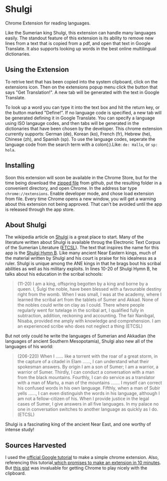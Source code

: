 # Shulgi
Chrome Extension for reading languages.

Like the Sumerian king Shulgi, this extension can handle many languages
easily. The standout feature of this extension is its ability to remove new
lines from a text that is copied from a pdf, and open that text in Google
Translate. It also supports looking up words in the best online
multilingual dictionaries. 

## Using the Extension 

To retrive text that has been copied into the system clipboard, click on the
extensions icon. Then on the extensions popup menu click the button that says
"Get Translation!". A new tab will be generated with the text in Google Translate. 

To look up a word you can type it into the text box and hit the return key, or
the button marked "Define!". If no language code is specified, a new tab will
be generated defining it in Google Translate. You can specify a language using
ISO langauge codes, and then tabs will be generated in the dictionaries that
have been chosen by the developer. This chrome extension currently supports:
German (de), Korean (ko), French (fr), Hebrew (he), Chinese (zh), and
Spanish (sp). To use the language codes, seperate the language code from the
search term with a colon(:).Like: `de: Hallo`, or `sp: hola`. 

## Installing

Soon this extension will soon be available in the Chrome Store, but
for the time being download the [zipped file][GitZip] from github, put the resulting
folder in a convenient directory, and open Chrome. In the address bar type
`chrome://extensions`. Enable developer mode, and chose load extension from
file. Every time Chrome opens a new window, you will get a warning about this
extension not being approved. That can't be avoided until the app is released
through the app store.

## About Shulgi 

The wikipedia article on [Shulgi][ShulgiW] is a great place to start. Many of the
literature written about Shulgi is available throug the Electronic Text Corpus
of the Sumerian Literature ([ETCSL][etcsl]). The text that inspires the name for this app
is the [Shulgi Hymn B][ShulgiB]. Like many ancient Near Eastern kings, much of
the material written by Shulgi and his court is praise for his idealness as a
ruler. Shulgi is unique among the ANE kings in that he brags bout his scribal
abilities as well as his military exploits. In lines 10-20 of Shulgi Hymn B,
he talks about his education in the scribal schools:
>    (11-20) I am a king, offspring begotten by a king and borne by a queen.
>    I, Šulgi the noble, have been blessed with a favourable destiny right
>    from the womb. When I was small, I was at the academy, where I learned
>    the scribal art from the tablets of Sumer and Akkad. None of the nobles
>    could write on clay as I could. There where people regularly went for
>    tutelage in the scribal art, I qualified fully in subtraction,
>    addition, reckoning and accounting. The fair Nanibgal, Nisaba, provided
>    me amply with knowledge and comprehension. I am an experienced scribe
>    who does not neglect a thing (ETCSL)

But not only could he write the languages of Sumerian and Akkadian (the
languages of ancient Southern Mesopotamia), Shulgi also new all of the
languages of his world: 
>    (206-220) When I …… like a torrent with the roar of a great storm, in the
>    capture of a citadel in Elam ……, I can understand what their spokesman
>    answers. By origin I am a son of Sumer; I am a warrior, a warrior of
>    Sumer. Thirdly, I can conduct a conversation with a man from the black
>    mountains. Fourthly, I can do service as a translator with a man of
>    Martu, a man of the mountains ……. I myself can correct his confused words
>    in his own language.  Fifthly, when a man of Subir yells ……, I can even
>    distinguish the words in his language, although I am not a fellow-citizen
>    of his. When I provide justice in the legal cases of Sumer, I give
>    answers in all five languages. In my palace no one in conversation
>    switches to another language as quickly as I do. (ETCSL)

Shulgi is a fascinating king of the ancient Near East, and one worthy of
intense study! 

## Sources Harvested 

I used the [official Google tutorial][chrometut] to make a simple chrome
extension.  Also, referencing this tutorial,[which promises to make an
extension in 10 minutes][tenmin]. But [this gist][clipboardgist] was
invaluable for getting Chrome to play nicely with the clipboard.

[GitZip]: https://github.com/e2dubba/shulgi/archive/master.zip "Github Zip file"
[ShulgiW]: https://en.wikipedia.org/wiki/Shulgi "Shulgi Wikipedia"
[ShulgiB]: http://etcsl.orinst.ox.ac.uk/cgi-bin/etcsl.cgi?text=t.2.4.2.02 "ShulgiB"
[etcsl]: http://etcsl.orinst.ox.ac.uk/edition2/etcslbycat.php "ETCSL"
[chrometut]: https://developer.chrome.com/extensions/getstarted "Chrome Tutorial"
[tenmin]: https://www.sitepoint.com/create-chrome-extension-10-minutes-flat/ "Ten Min Tutorial"
[clipboardgist]: https://gist.github.com/srsudar/e9a41228f06f32f272a2#file-background-js "Gist"

